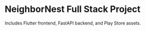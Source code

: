 # NeighborNest Full Stack Project

Includes Flutter frontend, FastAPI backend, and Play Store assets.